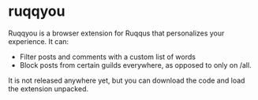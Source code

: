 # ruqqyou
Ruqqyou is a browser extension for Ruqqus that personalizes your experience. It can:

* Filter posts and comments with a custom list of words
* Block posts from certain guilds everywhere, as opposed to only on /all.

It is not released anywhere yet, but you can download the code and load the extension unpacked.
